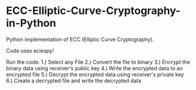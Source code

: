 # ECC-Elliptic-Curve-Cryptography-in-Python
Python implementation of ECC (Elliptic Curve Cryptography).

Code uses eciespy!

Run the code:
  1.) Select any File
  2.) Convert the file to binary
  3.) Encrypt the binary data using receiver's public key
  4.) Write the encrypted data to an encrypted file
  5.) Decrypt the encrypted data using receiver's private key
  6.) Create a decrypted file and write the decrypted data
